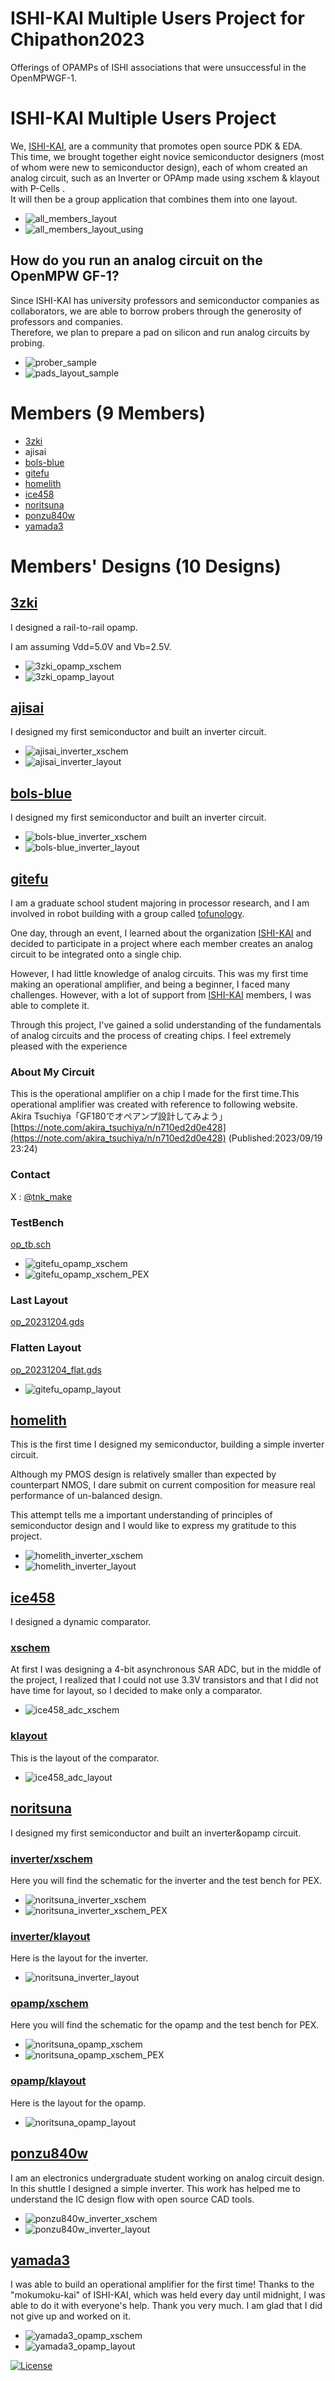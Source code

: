 #  ISHI-KAI Multiple Users Project for Chipathon2023
Offerings of OPAMPs of ISHI associations that were unsuccessful in the OpenMPWGF-1.  

#  ISHI-KAI Multiple Users Project
We, [ISHI-KAI](https://ishi-kai.org/), are a community that promotes open source PDK & EDA.  
This time, we brought together eight novice semiconductor designers (most of whom were new to semiconductor design), each of whom created an analog circuit, such as an Inverter or OPAmp made using xschem & klayout with P-Cells .  
It will then be a group application that combines them into one layout.  

- ![all_members_layout](https://github.com/ishi-kai/ISHI-KAI_Multiple_Projects_OpenGFMPW-1/tree/main/images/all_members_layout.jpg)
- ![all_members_layout_using](https://github.com/ishi-kai/ISHI-KAI_Multiple_Projects_OpenGFMPW-1/tree/main/images/all_members_layout_using.jpg)

## How do you run an analog circuit on the OpenMPW GF-1?
Since ISHI-KAI has university professors and semiconductor companies as collaborators, we are able to borrow probers through the generosity of professors and companies.  
Therefore, we plan to prepare a pad on silicon and run analog circuits by probing.  

- ![prober_sample](https://github.com/ishi-kai/ISHI-KAI_Multiple_Projects_OpenGFMPW-1/tree/main/images/prober_sample.jpg)
- ![pads_layout_sample](https://github.com/ishi-kai/ISHI-KAI_Multiple_Projects_OpenGFMPW-1/tree/main/images/pads_layout_sample.jpg)


# Members (9 Members)
- [3zki](https://github.com/3zki)
- ajisai
- [bols-blue](https://github.com/bols-blue)
- [gitefu](https://github.com/Gitefu)
- [homelith](https://github.com/homelith)
- [ice458](https://github.com/ice458)
- [noritsuna](https://github.com/noritsuna)
- [ponzu840w](https://github.com/mulwak)
- [yamada3](https://github.com/keropiyo)

# Members' Designs (10 Designs)
## [3zki](https://github.com/ishi-kai/ISHI-KAI_Multiple_Projects_OpenGFMPW-1/tree/main/member_project/3zki/)
I designed a rail-to-rail opamp.

I am assuming Vdd=5.0V and Vb=2.5V.

- ![3zki_opamp_xschem](https://github.com/ishi-kai/ISHI-KAI_Multiple_Projects_OpenGFMPW-1/tree/main/images/3zki_opamp_xschem.jpg)
- ![3zki_opamp_layout](https://github.com/ishi-kai/ISHI-KAI_Multiple_Projects_OpenGFMPW-1/tree/main/images/3zki_opamp_layout.jpg)

## [ajisai](https://github.com/ishi-kai/ISHI-KAI_Multiple_Projects_OpenGFMPW-1/tree/main/member_project/ajisai/)
I designed my first semiconductor and built an inverter circuit.  

- ![ajisai_inverter_xschem](https://github.com/ishi-kai/ISHI-KAI_Multiple_Projects_OpenGFMPW-1/tree/main/images/ajisai_inverter_xschem.jpg)
- ![ajisai_inverter_layout](https://github.com/ishi-kai/ISHI-KAI_Multiple_Projects_OpenGFMPW-1/tree/main/images/ajisai_inverter_layout.jpg)


## [bols-blue](https://github.com/ishi-kai/ISHI-KAI_Multiple_Projects_OpenGFMPW-1/tree/main/member_project/bols-blue/)
I designed my first semiconductor and built an inverter circuit.  

- ![bols-blue_inverter_xschem](https://github.com/ishi-kai/ISHI-KAI_Multiple_Projects_OpenGFMPW-1/tree/main/images/bols-blue_inverter_xschem.jpg)
- ![bols-blue_inverter_layout](https://github.com/ishi-kai/ISHI-KAI_Multiple_Projects_OpenGFMPW-1/tree/main/images/bols-blue_inverter_layout.jpg)

## [gitefu](https://github.com/ishi-kai/ISHI-KAI_Multiple_Projects_OpenGFMPW-1/tree/main/member_project/Gitefu/)
I am a graduate school student majoring in processor research, and I am involved in robot building with a group called [tofunology](https://tofunology.github.io/site/).

One day, through an event, I learned about the organization [ISHI-KAI](https://ishi-kai.org/) and decided to participate in a project where each member creates an analog circuit to be integrated onto a single chip.

However, I had little knowledge of analog circuits. 
This was my first time making an operational amplifier, and being a beginner, I faced many challenges. However, with a lot of support from [ISHI-KAI](https://ishi-kai.org/)  members, I was able to complete it.

Through this project, I've gained a solid understanding of the fundamentals of analog circuits and the process of creating chips. I feel extremely pleased with the experience


### About My Circuit
This is the operational amplifier on a chip I made for the first time.This operational amplifier was created with reference to following website.  
Akira Tsuchiya「GF180でオペアンプ設計してみよう」[https://note.com/akira_tsuchiya/n/n710ed2d0e428](https://note.com/akira_tsuchiya/n/n710ed2d0e428) (Published:2023/09/19 23:24)

### Contact
X : [@tnk_make](https://twitter.com/tnk_make)

### TestBench
[op_tb.sch](https://github.com/ishi-kai/ISHI-KAI_Multiple_Projects_OpenGFMPW-1/tree/main/member_project/gitefu/op_tb.sch)  
- ![gitefu_opamp_xschem](https://github.com/ishi-kai/ISHI-KAI_Multiple_Projects_OpenGFMPW-1/tree/main/images/gitefu_opamp_xschem.jpg)
- ![gitefu_opamp_xschem_PEX](https://github.com/ishi-kai/ISHI-KAI_Multiple_Projects_OpenGFMPW-1/tree/main/images/gitefu_opamp_xschem_PEX.jpg)

### Last Layout
[op_20231204.gds](https://github.com/ishi-kai/ISHI-KAI_Multiple_Projects_OpenGFMPW-1/tree/main/member_project/gitefu/op_20231204.gds)  

### Flatten Layout
[op_20231204_flat.gds](https://github.com/ishi-kai/ISHI-KAI_Multiple_Projects_OpenGFMPW-1/tree/main/member_project/gitefu/op_20231204_flat.gds)  
- ![gitefu_opamp_layout](images/gitefu_opamp_layout.jpg)


## [homelith](https://github.com/ishi-kai/ISHI-KAI_Multiple_Projects_OpenGFMPW-1/tree/main/member_project/homelith/)
This is the first time I designed my semiconductor, building a simple inverter circuit.

Although my PMOS design is relatively smaller than expected by counterpart NMOS, I dare submit on current composition for measure real performance of un-balanced design.

This attempt tells me a important understanding of principles of semiconductor design and I would like to express my gratitude to this project.

- ![homelith_inverter_xschem](https://github.com/ishi-kai/ISHI-KAI_Multiple_Projects_OpenGFMPW-1/tree/main/images/homelith_inverter_xschem.jpg)
- ![homelith_inverter_layout](https://github.com/ishi-kai/ISHI-KAI_Multiple_Projects_OpenGFMPW-1/tree/main/images/homelith_inverter_layout.jpg)

## [ice458](https://github.com/ishi-kai/ISHI-KAI_Multiple_Projects_OpenGFMPW-1/tree/main/member_project/ice458/)
I designed a dynamic comparator.

### [xschem](https://github.com/ishi-kai/ISHI-KAI_Multiple_Projects_OpenGFMPW-1/tree/main/member_project/ice458/dynamic_comparator/xschem/)
At first I was designing a 4-bit asynchronous SAR ADC, but in the middle of the project, I realized that I could not use 3.3V transistors and that I did not have time for layout, so I decided to make only a comparator.

- ![ice458_adc_xschem](https://github.com/ishi-kai/ISHI-KAI_Multiple_Projects_OpenGFMPW-1/tree/main/images/ice458_adc_xschem.jpg)

### [klayout](https://github.com/ishi-kai/ISHI-KAI_Multiple_Projects_OpenGFMPW-1/tree/main/member_project/ice458/dynamic_comparator/klayout/)
This is the layout of the comparator.

- ![ice458_adc_layout](https://github.com/ishi-kai/ISHI-KAI_Multiple_Projects_OpenGFMPW-1/tree/main/images/ice458_adc_layout.jpg)


## [noritsuna](https://github.com/ishi-kai/ISHI-KAI_Multiple_Projects_OpenGFMPW-1/tree/main/member_project/noritsuna/)
I designed my first semiconductor and built an inverter&opamp circuit.  

### [inverter/xschem](https://github.com/ishi-kai/ISHI-KAI_Multiple_Projects_OpenGFMPW-1/tree/main/member_project/noritsuna/inverter/xschem/)
Here you will find the schematic for the inverter and the test bench for PEX.  
- ![noritsuna_inverter_xschem](https://github.com/ishi-kai/ISHI-KAI_Multiple_Projects_OpenGFMPW-1/tree/main/images/noritsuna_inverter_xschem.jpg)
- ![noritsuna_inverter_xschem_PEX](https://github.com/ishi-kai/ISHI-KAI_Multiple_Projects_OpenGFMPW-1/tree/main/images/noritsuna_inverter_xschem_PEX.jpg)

### [inverter/klayout](https://github.com/ishi-kai/ISHI-KAI_Multiple_Projects_OpenGFMPW-1/tree/main/member_project/noritsuna/inverter/klayout/)
Here is the layout for the inverter.  
- ![noritsuna_inverter_layout](https://github.com/ishi-kai/ISHI-KAI_Multiple_Projects_OpenGFMPW-1/tree/main/images/noritsuna_inverter_layout.jpg)

### [opamp/xschem](https://github.com/ishi-kai/ISHI-KAI_Multiple_Projects_OpenGFMPW-1/tree/main/member_project/noritsuna/opamp/xschem/)
Here you will find the schematic for the opamp and the test bench for PEX.  

- ![noritsuna_opamp_xschem](https://github.com/ishi-kai/ISHI-KAI_Multiple_Projects_OpenGFMPW-1/tree/main/images/noritsuna_opamp_xschem.jpg)
- ![noritsuna_opamp_xschem_PEX](https://github.com/ishi-kai/ISHI-KAI_Multiple_Projects_OpenGFMPW-1/tree/main/images/noritsuna_opamp_xschem_PEX.jpg)

### [opamp/klayout](https://github.com/ishi-kai/ISHI-KAI_Multiple_Projects_OpenGFMPW-1/tree/main/member_project/noritsuna/opamp/klayout/)
Here is the layout for the opamp.  
- ![noritsuna_opamp_layout](https://github.com/ishi-kai/ISHI-KAI_Multiple_Projects_OpenGFMPW-1/tree/main/images/noritsuna_opamp_layout.jpg)


## [ponzu840w](https://github.com/ishi-kai/ISHI-KAI_Multiple_Projects_OpenGFMPW-1/tree/main/member_project/ponzu840w/)
I am an electronics undergraduate student working on analog circuit design.  
In this shuttle I designed a simple inverter. This work has helped me to understand the IC design flow with open source CAD tools.  

- ![ponzu840w_inverter_xschem](https://github.com/ishi-kai/ISHI-KAI_Multiple_Projects_OpenGFMPW-1/tree/main/images/ponzu840w_inverter_xschem.jpg)
- ![ponzu840w_inverter_layout](https://github.com/ishi-kai/ISHI-KAI_Multiple_Projects_OpenGFMPW-1/tree/main/images/ponzu840w_inverter_layout.jpg)


## [yamada3](https://github.com/ishi-kai/ISHI-KAI_Multiple_Projects_OpenGFMPW-1/tree/main/member_project/yamada3/)
I was able to build an operational amplifier for the first time!
Thanks to the "mokumoku-kai" of ISHI-KAI, which was held every day until midnight, I was able to do it with everyone's help. Thank you very much.
I am glad that I did not give up and worked on it.

- ![yamada3_opamp_xschem](https://github.com/ishi-kai/ISHI-KAI_Multiple_Projects_OpenGFMPW-1/tree/main/images/yamada3_opamp_xschem.jpg)
- ![yamada3_opamp_layout](https://github.com/ishi-kai/ISHI-KAI_Multiple_Projects_OpenGFMPW-1/tree/main/images/yamada3_opamp_layout.jpg)

[![License](https://img.shields.io/badge/License-Apache%202.0-blue.svg)](https://opensource.org/licenses/Apache-2.0) 
